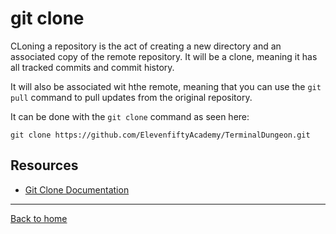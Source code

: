 # git clone

CLoning a repository is the act of creating a new directory and an associated copy of the remote repository.  It will be a clone, meaning it has all tracked commits and commit history.

It will also be associated wit hthe remote, meaning that you can use the `git pull` command to pull updates from the original repository.

It can be done with the `git clone` command as seen here:

```
git clone https://github.com/ElevenfiftyAcademy/TerminalDungeon.git
```

## Resources

- [Git Clone Documentation](https://git-scm.com/docs/git-clone)

---

[Back to home](./README.md)